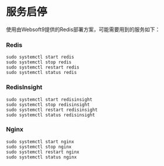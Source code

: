 # 服务启停

使用由Websoft9提供的Redis部署方案，可能需要用到的服务如下：

### Redis

```shell
sudo systemctl start redis
sudo systemctl stop redis
sudo systemctl restart redis
sudo systemctl status redis
```

### RedisInsight

```shell
sudo systemctl start redisinsight
sudo systemctl stop redisinsight
sudo systemctl restart redisinsight
sudo systemctl status redisinsight
```

### Nginx

```shell
sudo systemctl start nginx
sudo systemctl stop nginx
sudo systemctl restart nginx
sudo systemctl status nginx
```